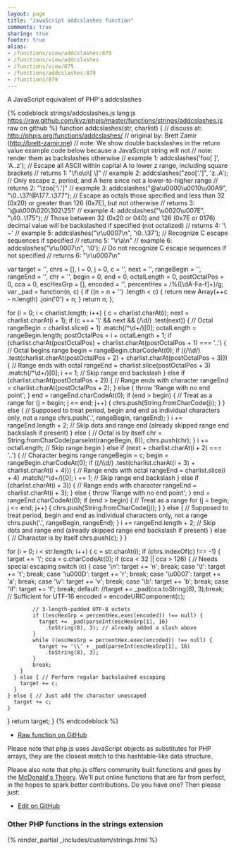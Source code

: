 ```yaml
---
layout: page
title: "JavaScript addcslashes function"
comments: true
sharing: true
footer: true
alias:
- /functions/view/addcslashes:879
- /functions/view/addcslashes
- /functions/view/879
- /functions/addcslashes:879
- /functions/879
---
```

<!-- Generated by Rakefile:build -->
A JavaScript equivalent of PHP's addcslashes

{% codeblock strings/addcslashes.js lang:js https://raw.github.com/kvz/phpjs/master/functions/strings/addcslashes.js raw on github %}
function addcslashes(str, charlist) {
  //  discuss at: http://phpjs.org/functions/addcslashes/
  // original by: Brett Zamir (http://brett-zamir.me)
  //        note: We show double backslashes in the return value example code below because a JavaScript string will not
  //        note: render them as backslashes otherwise
  //   example 1: addcslashes('foo[ ]', 'A..z'); // Escape all ASCII within capital A to lower z range, including square brackets
  //   returns 1: "\\f\\o\\o\\[ \\]"
  //   example 2: addcslashes("zoo['.']", 'z..A'); // Only escape z, period, and A here since not a lower-to-higher range
  //   returns 2: "\\zoo['\\.']"
  //   example 3: addcslashes("@a\u0000\u0010\u00A9", "\0..\37!@\177..\377"); // Escape as octals those specified and less than 32 (0x20) or greater than 126 (0x7E), but not otherwise
  //   returns 3: '\\@a\\000\\020\\302\\251'
  //   example 4: addcslashes("\u0020\u007E", "\40..\175"); // Those between 32 (0x20 or 040) and 126 (0x7E or 0176) decimal value will be backslashed if specified (not octalized)
  //   returns 4: '\\ ~'
  //   example 5: addcslashes("\r\u0007\n", '\0..\37'); // Recognize C escape sequences if specified
  //   returns 5: "\\r\\a\\n"
  //   example 6: addcslashes("\r\u0007\n", '\0'); // Do not recognize C escape sequences if not specified
  //   returns 6: "\r\u0007\n"

  var target = '',
    chrs = [],
    i = 0,
    j = 0,
    c = '',
    next = '',
    rangeBegin = '',
    rangeEnd = '',
    chr = '',
    begin = 0,
    end = 0,
    octalLength = 0,
    postOctalPos = 0,
    cca = 0,
    escHexGrp = [],
    encoded = '',
    percentHex = /%([\dA-Fa-f]+)/g;
  var _pad = function(n, c) {
    if ((n = n + '')
      .length < c) {
      return new Array(++c - n.length)
        .join('0') + n;
    }
    return n;
  };

  for (i = 0; i < charlist.length; i++) {
    c = charlist.charAt(i);
    next = charlist.charAt(i + 1);
    if (c === '\\' && next && (/\d/)
      .test(next)) { // Octal
      rangeBegin = charlist.slice(i + 1)
        .match(/^\d+/)[0];
      octalLength = rangeBegin.length;
      postOctalPos = i + octalLength + 1;
      if (charlist.charAt(postOctalPos) + charlist.charAt(postOctalPos + 1) === '..') { // Octal begins range
        begin = rangeBegin.charCodeAt(0);
        if ((/\\\d/)
          .test(charlist.charAt(postOctalPos + 2) + charlist.charAt(postOctalPos + 3))) { // Range ends with octal
          rangeEnd = charlist.slice(postOctalPos + 3)
            .match(/^\d+/)[0];
          i += 1; // Skip range end backslash
        } else if (charlist.charAt(postOctalPos + 2)) { // Range ends with character
          rangeEnd = charlist.charAt(postOctalPos + 2);
        } else {
          throw 'Range with no end point';
        }
        end = rangeEnd.charCodeAt(0);
        if (end > begin) { // Treat as a range
          for (j = begin; j <= end; j++) {
            chrs.push(String.fromCharCode(j));
          }
        } else { // Supposed to treat period, begin and end as individual characters only, not a range
          chrs.push('.', rangeBegin, rangeEnd);
        }
        i += rangeEnd.length + 2; // Skip dots and range end (already skipped range end backslash if present)
      } else { // Octal is by itself
        chr = String.fromCharCode(parseInt(rangeBegin, 8));
        chrs.push(chr);
      }
      i += octalLength; // Skip range begin
    } else if (next + charlist.charAt(i + 2) === '..') { // Character begins range
      rangeBegin = c;
      begin = rangeBegin.charCodeAt(0);
      if ((/\\\d/)
        .test(charlist.charAt(i + 3) + charlist.charAt(i + 4))) { // Range ends with octal
        rangeEnd = charlist.slice(i + 4)
          .match(/^\d+/)[0];
        i += 1; // Skip range end backslash
      } else if (charlist.charAt(i + 3)) { // Range ends with character
        rangeEnd = charlist.charAt(i + 3);
      } else {
        throw 'Range with no end point';
      }
      end = rangeEnd.charCodeAt(0);
      if (end > begin) { // Treat as a range
        for (j = begin; j <= end; j++) {
          chrs.push(String.fromCharCode(j));
        }
      } else { // Supposed to treat period, begin and end as individual characters only, not a range
        chrs.push('.', rangeBegin, rangeEnd);
      }
      i += rangeEnd.length + 2; // Skip dots and range end (already skipped range end backslash if present)
    } else { // Character is by itself
      chrs.push(c);
    }
  }

  for (i = 0; i < str.length; i++) {
    c = str.charAt(i);
    if (chrs.indexOf(c) !== -1) {
      target += '\\';
      cca = c.charCodeAt(0);
      if (cca < 32 || cca > 126) { // Needs special escaping
        switch (c) {
          case '\n':
            target += 'n';
            break;
          case '\t':
            target += 't';
            break;
          case '\u000D':
            target += 'r';
            break;
          case '\u0007':
            target += 'a';
            break;
          case '\v':
            target += 'v';
            break;
          case '\b':
            target += 'b';
            break;
          case '\f':
            target += 'f';
            break;
          default:
            //target += _pad(cca.toString(8), 3);break; // Sufficient for UTF-16
            encoded = encodeURIComponent(c);

            // 3-length-padded UTF-8 octets
            if ((escHexGrp = percentHex.exec(encoded)) !== null) {
              target += _pad(parseInt(escHexGrp[1], 16)
                .toString(8), 3); // already added a slash above
            }
            while ((escHexGrp = percentHex.exec(encoded)) !== null) {
              target += '\\' + _pad(parseInt(escHexGrp[1], 16)
                .toString(8), 3);
            }
            break;
        }
      } else { // Perform regular backslashed escaping
        target += c;
      }
    } else { // Just add the character unescaped
      target += c;
    }
  }
  return target;
}
{% endcodeblock %}

 - [Raw function on GitHub](https://github.com/kvz/phpjs/blob/master/functions/strings/addcslashes.js)

Please note that php.js uses JavaScript objects as substitutes for PHP arrays, they are 
the closest match to this hashtable-like data structure. 

Please also note that php.js offers community built functions and goes by the 
[McDonald's Theory](https://medium.com/what-i-learned-building/9216e1c9da7d). We'll put online 
functions that are far from perfect, in the hopes to spark better contributions. 
Do you have one? Then please just: 

 - [Edit on GitHub](https://github.com/kvz/phpjs/edit/master/functions/strings/addcslashes.js)


### Other PHP functions in the strings extension
{% render_partial _includes/custom/strings.html %}
